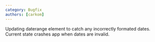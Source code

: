 ```yaml
---
category: Bugfix
authors: [carkom]
---
```


Updating daterange element to catch any incorrectly formated dates. Current state crashes app when dates are invalid.
